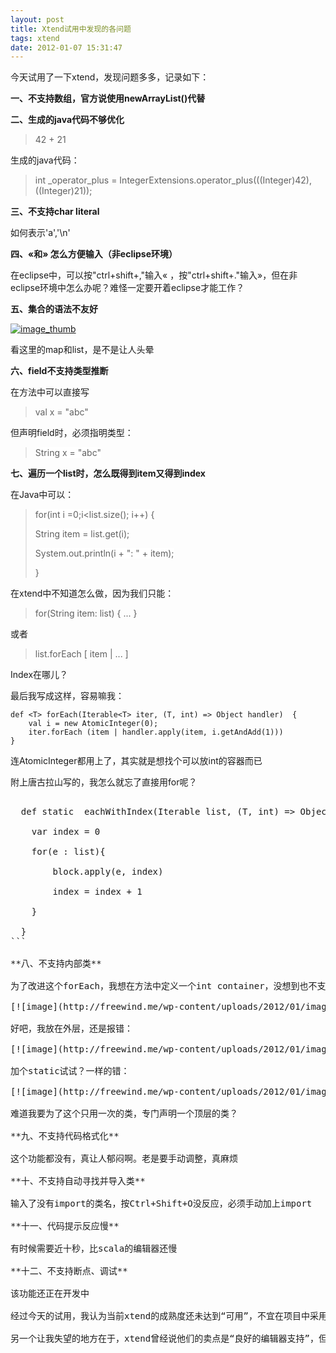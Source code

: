 ```yaml
---
layout: post
title: Xtend试用中发现的各问题
tags: xtend
date: 2012-01-07 15:31:47
---
```


今天试用了一下xtend，发现问题多多，记录如下：

**一、不支持数组，官方说使用newArrayList()代替**

**二、生成的java代码不够优化**

> 42 + 21

生成的java代码：

> int _operator_plus = IntegerExtensions.operator_plus(((Integer)42), ((Integer)21));

**三、不支持char literal**

如何表示'a','\n'

**四、«和» 怎么方便输入（非eclipse环境）**

在eclipse中，可以按"ctrl+shift+,"输入« ，按"ctrl+shift+."输入»，但在非eclipse环境中怎么办呢？难怪一定要开着eclipse才能工作？

**五、集合的语法不友好**

[![image_thumb](http://freewind.me/wp-content/uploads/2012/01/image_thumb_thumb.png "image_thumb")](http://freewind.me/wp-content/uploads/2012/01/image_thumb7.png)

看这里的map和list，是不是让人头晕

**六、field不支持类型推断**

在方法中可以直接写

> val x = "abc"

但声明field时，必须指明类型：

> <font style="background-color: #ffffff">String x = "abc"</font>

**七、遍历一个list时，怎么既得到item又得到index**

在Java中可以：

> <font style="background-color: #ffffff">for(int i =0;i<list.size(); i++) {</font>
> 
> <font style="background-color: #ffffff">String item = list.get(i);</font>
> 
> <font style="background-color: #ffffff">System.out.println(i + ": " + item);</font>
> 
> <font style="background-color: #ffffff">}</font>

在xtend中不知道怎么做，因为我们只能：

> for(String item: list) { ... }

或者

> list.forEach [ item | ... ]

Index在哪儿？

最后我写成这样，容易嘛我：

    def <T> forEach(Iterable<T> iter, (T, int) => Object handler)  {    
        val i = new AtomicInteger(0);     
        iter.forEach (item | handler.apply(item, i.getAndAdd(1)))     
    }

连AtomicInteger都用上了，其实就是想找个可以放int的容器而已

附上唐古拉山写的，我怎么就忘了直接用for呢？

<pre>

  def static <T> eachWithIndex(Iterable<T> list, (T, int) => Object  block){

    var index = 0

    for(e : list){

        block.apply(e, index) 

        index = index + 1

    }

  }
```

**八、不支持内部类**

为了改进这个forEach，我想在方法中定义一个int container，没想到也不支持：

[![image](http://freewind.me/wp-content/uploads/2012/01/image_thumb8.png "image")](http://freewind.me/wp-content/uploads/2012/01/image7.png)

好吧，我放在外层，还是报错：

[![image](http://freewind.me/wp-content/uploads/2012/01/image_thumb9.png "image")](http://freewind.me/wp-content/uploads/2012/01/image8.png)

加个static试试？一样的错：

[![image](http://freewind.me/wp-content/uploads/2012/01/image_thumb10.png "image")](http://freewind.me/wp-content/uploads/2012/01/image9.png)

难道我要为了这个只用一次的类，专门声明一个顶层的类？

**九、不支持代码格式化**

这个功能都没有，真让人郁闷啊。老是要手动调整，真麻烦

**十、不支持自动寻找并导入类**

输入了没有import的类名，按Ctrl+Shift+O没反应，必须手动加上import

**十一、代码提示反应慢**

有时候需要近十秒，比scala的编辑器还慢

**十二、不支持断点、调试**

该功能还正在开发中

经过今天的试用，我认为当前xtend的成熟度还未达到“可用”，不宜在项目中采用。不论是编辑器的支持，还是语言本身的特性，都还有很多需要完善的地方。但对于它已经提出的各种特性，以及直接转换为java源文件的做法，我觉得还是很不错的，但还需要时间。一个成熟好用的语言，果然是得靠时间堆出来。Xtend与scala相比，还差很远。

另一个让我失望的地方在于，xtend曾经说他们的卖点是“良好的编辑器支持”，但是实际上还差很远，不说跟java比，连scala都比不过。
